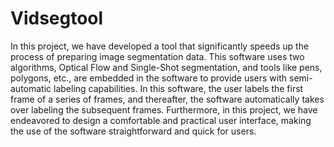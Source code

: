 # Vidsegtool

In this project, we have developed a tool that significantly speeds up the process of preparing image segmentation data. This software uses two algorithms, Optical Flow and Single-Shot segmentation, and tools like pens, polygons, etc., are embedded in the software to provide users with semi-automatic labeling capabilities. In this software, the user labels the first frame of a series of frames, and thereafter, the software automatically takes over labeling the subsequent frames. Furthermore, in this project, we have endeavored to design a comfortable and practical user interface, making the use of the software straightforward and quick for users. 
